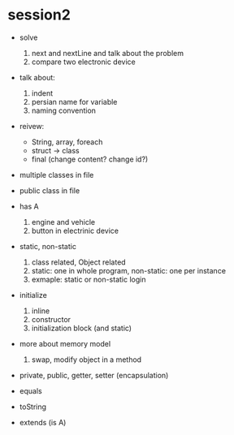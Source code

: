 # session2

+ solve 
    1. next and nextLine and talk about the problem
    2. compare two electronic device 
+ talk about:
    1. indent 
    2. persian name for variable 
    3. naming convention

+ reivew:
   + String, array, foreach 
   + struct -> class
   + final (change content? change id?)

+ multiple classes in file 
+ public class in file 

+ has A
   1. engine and vehicle
   2. button in electrinic device

+ static, non-static
   1. class related, Object related
   2. static: one in whole program, non-static: one per instance
   3. exmaple: static or non-static login 


+ initialize
   1. inline
   2. constructor 
   3. initialization block (and static)

+ more about memory model
   1. swap, modify object in a method 

+ private, public, getter, setter (encapsulation)


+ equals
+ toString

+ extends (is A)


